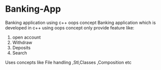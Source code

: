# Banking-App
Banking application using c++ oops concept
Banking application which is developed in c++ using oops concept only provide feature like:
1) open account
2) Withdraw
3) Deposits
4) Search


Uses concepts like File handling ,Stl,Classes ,Composition etc
